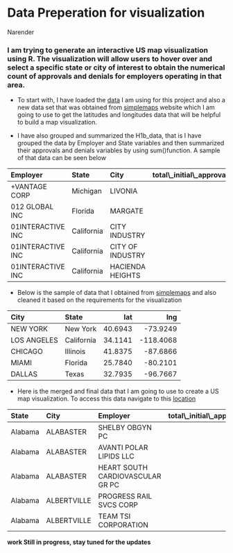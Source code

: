 Data Preperation for visualization
================
Narender

### I am trying to generate an interactive US map visualization using R. The visualization will allow users to hover over and select a specific state or city of interest to obtain the numerical count of approvals and denials for employers operating in that area.

-   To start with, I have loaded the
    [data](https://github.com/NarenderTumu/H1B-employer-data-analysis/blob/main/Files/Data%20Cleaning/H1b_data.RData)
    I am using for this project and also a new data set that was
    obtained from [simplemaps](https://simplemaps.com/data/us-cities)
    website which I am going to use to get the latitudes and longitudes
    data that will be helpful to build a map visualization.

-   I have also grouped and summarized the H1b\_data, that is I have
    grouped the data by Employer and State variables and then summarized
    their approvals and denials variables by using sum()function. A
    sample of that data can be seen below

<table class="table table-bordered" style="width: auto !important; margin-left: auto; margin-right: auto;">
<thead>
<tr>
<th style="text-align:left;">
Employer
</th>
<th style="text-align:left;">
State
</th>
<th style="text-align:left;">
City
</th>
<th style="text-align:right;">
total\_initial\_approvals
</th>
<th style="text-align:right;">
total\_initial\_denials
</th>
<th style="text-align:right;">
total\_Continuing\_approvals
</th>
<th style="text-align:right;">
total\_continuing\_denials
</th>
</tr>
</thead>
<tbody>
<tr>
<td style="text-align:left;">
+VANTAGE CORP
</td>
<td style="text-align:left;">
Michigan
</td>
<td style="text-align:left;">
LIVONIA
</td>
<td style="text-align:right;">
0
</td>
<td style="text-align:right;">
0
</td>
<td style="text-align:right;">
1
</td>
<td style="text-align:right;">
0
</td>
</tr>
<tr>
<td style="text-align:left;">
012 GLOBAL INC
</td>
<td style="text-align:left;">
Florida
</td>
<td style="text-align:left;">
MARGATE
</td>
<td style="text-align:right;">
0
</td>
<td style="text-align:right;">
0
</td>
<td style="text-align:right;">
1
</td>
<td style="text-align:right;">
0
</td>
</tr>
<tr>
<td style="text-align:left;">
01INTERACTIVE INC
</td>
<td style="text-align:left;">
California
</td>
<td style="text-align:left;">
CITY INDUSTRY
</td>
<td style="text-align:right;">
2
</td>
<td style="text-align:right;">
0
</td>
<td style="text-align:right;">
0
</td>
<td style="text-align:right;">
0
</td>
</tr>
<tr>
<td style="text-align:left;">
01INTERACTIVE INC
</td>
<td style="text-align:left;">
California
</td>
<td style="text-align:left;">
CITY OF INDUSTRY
</td>
<td style="text-align:right;">
2
</td>
<td style="text-align:right;">
1
</td>
<td style="text-align:right;">
1
</td>
<td style="text-align:right;">
0
</td>
</tr>
<tr>
<td style="text-align:left;">
01INTERACTIVE INC
</td>
<td style="text-align:left;">
California
</td>
<td style="text-align:left;">
HACIENDA HEIGHTS
</td>
<td style="text-align:right;">
0
</td>
<td style="text-align:right;">
1
</td>
<td style="text-align:right;">
0
</td>
<td style="text-align:right;">
0
</td>
</tr>
</tbody>
</table>

-   Below is the sample of data that I obtained from
    [simplemaps](https://simplemaps.com/data/us-cities) and also cleaned
    it based on the requirements for the visualization

<table class="table table-bordered" style="width: auto !important; margin-left: auto; margin-right: auto;">
<thead>
<tr>
<th style="text-align:left;">
City
</th>
<th style="text-align:left;">
State
</th>
<th style="text-align:right;">
lat
</th>
<th style="text-align:right;">
lng
</th>
</tr>
</thead>
<tbody>
<tr>
<td style="text-align:left;">
NEW YORK
</td>
<td style="text-align:left;">
New York
</td>
<td style="text-align:right;">
40.6943
</td>
<td style="text-align:right;">
-73.9249
</td>
</tr>
<tr>
<td style="text-align:left;">
LOS ANGELES
</td>
<td style="text-align:left;">
California
</td>
<td style="text-align:right;">
34.1141
</td>
<td style="text-align:right;">
-118.4068
</td>
</tr>
<tr>
<td style="text-align:left;">
CHICAGO
</td>
<td style="text-align:left;">
Illinois
</td>
<td style="text-align:right;">
41.8375
</td>
<td style="text-align:right;">
-87.6866
</td>
</tr>
<tr>
<td style="text-align:left;">
MIAMI
</td>
<td style="text-align:left;">
Florida
</td>
<td style="text-align:right;">
25.7840
</td>
<td style="text-align:right;">
-80.2101
</td>
</tr>
<tr>
<td style="text-align:left;">
DALLAS
</td>
<td style="text-align:left;">
Texas
</td>
<td style="text-align:right;">
32.7935
</td>
<td style="text-align:right;">
-96.7667
</td>
</tr>
</tbody>
</table>

-   Here is the merged and final data that I am going to use to create a
    US map visualization. To access this data navigate to this
    [location](https://github.com/NarenderTumu/H1B-employer-data-analysis/tree/main/Files/Visualization%20Dashboard)

<table class="table table-bordered" style="width: auto !important; margin-left: auto; margin-right: auto;">
<thead>
<tr>
<th style="text-align:left;">
State
</th>
<th style="text-align:left;">
City
</th>
<th style="text-align:left;">
Employer
</th>
<th style="text-align:right;">
total\_initial\_approvals
</th>
<th style="text-align:right;">
total\_initial\_denials
</th>
<th style="text-align:right;">
total\_Continuing\_approvals
</th>
<th style="text-align:right;">
total\_continuing\_denials
</th>
<th style="text-align:right;">
lat
</th>
<th style="text-align:right;">
lng
</th>
</tr>
</thead>
<tbody>
<tr>
<td style="text-align:left;">
Alabama
</td>
<td style="text-align:left;">
ALABASTER
</td>
<td style="text-align:left;">
SHELBY OBGYN PC
</td>
<td style="text-align:right;">
1
</td>
<td style="text-align:right;">
0
</td>
<td style="text-align:right;">
1
</td>
<td style="text-align:right;">
0
</td>
<td style="text-align:right;">
33.2198
</td>
<td style="text-align:right;">
-86.8225
</td>
</tr>
<tr>
<td style="text-align:left;">
Alabama
</td>
<td style="text-align:left;">
ALABASTER
</td>
<td style="text-align:left;">
AVANTI POLAR LIPIDS LLC
</td>
<td style="text-align:right;">
0
</td>
<td style="text-align:right;">
0
</td>
<td style="text-align:right;">
1
</td>
<td style="text-align:right;">
0
</td>
<td style="text-align:right;">
33.2198
</td>
<td style="text-align:right;">
-86.8225
</td>
</tr>
<tr>
<td style="text-align:left;">
Alabama
</td>
<td style="text-align:left;">
ALABASTER
</td>
<td style="text-align:left;">
HEART SOUTH CARDIOVASCULAR GR PC
</td>
<td style="text-align:right;">
1
</td>
<td style="text-align:right;">
0
</td>
<td style="text-align:right;">
0
</td>
<td style="text-align:right;">
0
</td>
<td style="text-align:right;">
33.2198
</td>
<td style="text-align:right;">
-86.8225
</td>
</tr>
<tr>
<td style="text-align:left;">
Alabama
</td>
<td style="text-align:left;">
ALBERTVILLE
</td>
<td style="text-align:left;">
PROGRESS RAIL SVCS CORP
</td>
<td style="text-align:right;">
0
</td>
<td style="text-align:right;">
0
</td>
<td style="text-align:right;">
4
</td>
<td style="text-align:right;">
0
</td>
<td style="text-align:right;">
34.2633
</td>
<td style="text-align:right;">
-86.2108
</td>
</tr>
<tr>
<td style="text-align:left;">
Alabama
</td>
<td style="text-align:left;">
ALBERTVILLE
</td>
<td style="text-align:left;">
TEAM TSI CORPORATION
</td>
<td style="text-align:right;">
1
</td>
<td style="text-align:right;">
1
</td>
<td style="text-align:right;">
2
</td>
<td style="text-align:right;">
0
</td>
<td style="text-align:right;">
34.2633
</td>
<td style="text-align:right;">
-86.2108
</td>
</tr>
</tbody>
</table>



**work Still in progress, stay tuned for the updates**
